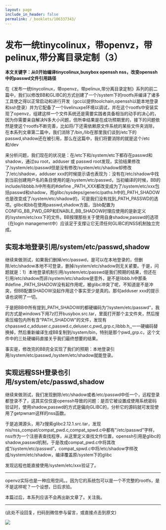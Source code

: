 ```yaml
---
layout: page
include_in_header: false
permalink: /_booklets/106337343/
---
```

发布一统tinycolinux，带openvz，带pelinux,带分离目录定制（3）
=====

__本文关键字：从0开始编译tinycolinux,busybox openssh nss，改变openssh中的passwd文件引用路径__

在《发布一统tinycolinux，带openvz，带pelinux,带分离目录定制》系列的前二篇中，我们以修改BB和GLIBC的方式创建了一个/system下的rootfs并编译了诸多工具使之得以正常启动和进行开发（gcc以提供toolchain,openssh以能本地登录和ssh登录）并为它配备了一个livelinuxpe环境以调试，并在这个rootfs中安装实现了openvz，组建这样一个文件系统还是需要实践者具备相当的动手的决心的，因为你需要亲自解决N多大小问题，但所幸结果是在成功预期里的，接下的问题依然是使这个rootfs不断完善，比如将/下还需依赖原文件系统的某些文件夹消除，在本系列文章第二篇中，我们消除了/bin,/lib在那里我们谈到/etc下的passwd,shadow还在被引用，那么在这篇中，我们将要消除的就是这个/etc和/dev

来分析问题，我们现在的状况是：在/etc下和/system/etc下都存在passwd和shadow，通过su root，adduser 或 passwd root发现，实验结果修改了/system/etc/passwd但是没有修改/system/etc/shadow却修改了/etc/shadow，adduser xxx的时候提示语也表现为：没有在/etc/shadow中找到当前创建用户名的条目使用的是/system/etc/passwd，当初编译的时候，BB的include/libbbb.h中所有的#define _PATH_XXX都改变成为了/system/etc/xxx包括passwd和shadow，而glibc/sysdeps/generic/paths.h中的_PATH_SHADOW也是改变成了/system/etc/shadow的，可是我们没有找到_PATH_PASSWD的选项。glibc和bb在使用passwd,shadow方面，当bb配置为CONFIG_BB_PWD_GRP和ENABLE_BB_SHADOW时理应使用的是新定义的/system/etc/xxx下的文件。BB按理那些关于使用自身shadow,passwd的选项（在login management中）应该足于支撑让它无须任何GLIBC的NSS机制独立完成。

实现本地登录引用/system/etc/passwd,shadow
-----

继续来做测试，如果我们删掉/etc/passwd，是可以在本地登录的，但删除/etc/shadow本地不可登录，删掉/system/etc/shadow则无关紧要。于是，问题就是：1）本地登录机制引用/system/etc/passwd是我们预期的结果，但还在引用/etc/shadow而非/system/etc/shadow是意外，是不是libbb.h中那条#define _PATH_SHADOW没有起作用呢，被glibc冲突了呢，不知道是不是冲突，但BB配置SHADOW没起作用这个事实至少是真的。那句adduser xxx的提示语也说明了一切。

于是把BB中所有提到_PATH_SHADOW的都硬编码为“/system/etc/passwd”，我的方式是windows下用7z打开busybox.src.tar，里面打开那个主文件夹，然后搜索压缩包内所有含“PATH_SHADOW”的文件，发现有chpasswd.c,adduser.c,passwd.c,deluser.c,pwd_grp.c,libbb.h,,一一硬编码替换掉，然后重新编译生成BB复制到/system/bin，特别是那个pwd_grp.c，这个文件中的三处硬编码直接关乎我们最终想要的结果。

事实是，修改完的BB完全实现了我们的预期：本地登录引用/system/etc/passwd,/system/etc/shadow就能登录。

实现远程SSH登录也引用/system/etc/passwd,shadow
-----

继续来做测试，我们发现删除/etc/shadow或者/etc/passwd中任一个，远程登录都登录不了，这其实仅仅是openssh导致的问题：是否它被设置成使用系统密码验证时，使用shadow,passwd的方式是偏向GLIBC的，分析它的源码就可发现使用了getpwnam这样的nss函数。

于是追溯源头，用7z搜索glibc2.12.1.src.tar，发现nis/nss_compat/compat_pwd.c,compat_spwd.c中都有"/etc/passwd"字样，nss作为一个注册表查找程序，从这里定义查找文件位置，openssh引用是glibc的shadow,passwd机制，于是改成compat_pwd.c中将其改成“/system/etc/passwd”，compat_spwd.c中将/etc/shadow字样改成/system/etc/shadow，编译覆盖原/system下的glibc

发现远程也能直接使用/system/etc/xxx验证了。

--------------

openvz实际也是一种应用空间。。因为它的系统包可以是一个不完整的rootfs，是不是这样呢？一个设想，日后求验。

本篇过后，本系列应该不会再出新文章了。关注我。


-----


(此处不设回复，扫码到微信参与留言，或直接点击到原文)

![](/p/106337343/qrcode.png)

<!-- Markdeep: -->
<meta charset="utf-8">
<link rel="stylesheet" href="../../res/aloha.css?">

<script src="../../res/markdeep.min.js" charset="utf-8"></script>



